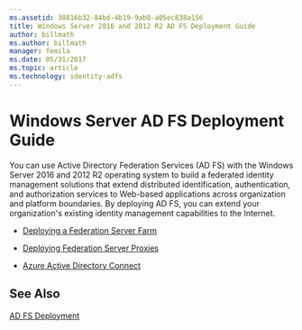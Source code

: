```yaml
---
ms.assetid: 38816b32-84bd-4b19-9ab8-a05ec838a156
title: Windows Server 2016 and 2012 R2 AD FS Deployment Guide
author: billmath
ms.author: billmath
manager: femila
ms.date: 05/31/2017
ms.topic: article
ms.technology: identity-adfs
---
```


# Windows Server AD FS Deployment Guide


You can use Active Directory Federation Services \(AD FS\) with the  Windows Server 2016 and 2012 R2  operating system to build a federated identity management solutions that extend distributed identification, authentication, and authorization services to Web\-based applications across organization and platform boundaries. By deploying AD FS, you can extend your organization's existing identity management capabilities to the Internet.

-   [Deploying a Federation Server Farm](Deploying-a-Federation-Server-Farm.md)

-   [Deploying Federation Server Proxies](Deploying-Federation-Server-Proxies.md)

-   [Azure Active Directory Connect](Azure-Active-Directory-Connect.md)

## See Also
[AD FS Deployment](../../ad-fs/AD-FS-Deployment.md)




